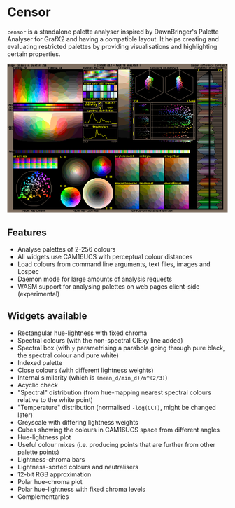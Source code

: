 # Censor
`censor` is a standalone palette analyser inspired by DawnBringer's Palette Analyser for GrafX2 and having a compatible layout.
It helps creating and evaluating restricted palettes by providing visualisations and highlighting certain properties.

![Output example](./examples/aurora.png)

## Features
- Analyse palettes of 2-256 colours
- All widgets use CAM16UCS with perceptual colour distances
- Load colours from command line arguments, text files, images and Lospec
- Daemon mode for large amounts of analysis requests
- WASM support for analysing palettes on web pages client-side (experimental)

## Widgets available
- Rectangular hue-lightness with fixed chroma
- Spectral colours (with the non-spectral CIExy line added)
- Spectral box (with `y` parametrising a parabola going through pure black, the spectral colour and pure white)
- Indexed palette
- Close colours (with different lightness weights)
- Internal similarity (which is `(mean_d/min_d)/n^(2/3)`)
- Acyclic check
- "Spectral" distribution (from hue-mapping nearest spectral colours relative to the white point)
- "Temperature" distribution (normalised `-log(CCT)`, might be changed later)
- Greyscale with differing lightness weights
- Cubes showing the colours in CAM16UCS space from different angles
- Hue-lightness plot
- Useful colour mixes (i.e. producing points that are further from other palette points)
- Lightness-chroma bars
- Lightness-sorted colours and neutralisers
- 12-bit RGB approximation
- Polar hue-chroma plot
- Polar hue-lightness with fixed chroma levels
- Complementaries
